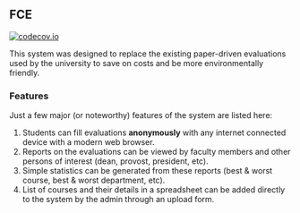 ## FCE

[![codecov.io](https://img.shields.io/codecov/c/github/BrainMaestro/FCE/develop.svg?style=flat-square)](https://codecov.io/github/BrainMaestro/FCE?branch=develop)

This system was designed to replace the existing paper-driven evaluations used by the university to save on costs and be more environmentally friendly.

### Features
Just a few major (or noteworthy) features of the system are listed here:

1. Students can fill evaluations **anonymously** with any internet connected device with a modern web browser.
1. Reports on the evaluations can be viewed by faculty members and other persons of interest (dean, provost, president, etc).
1. Simple statistics can be generated from these reports (best & worst course, best & worst department, etc).
1. List of courses and their details in a spreadsheet can be added directly to the system by the admin through an upload form.
